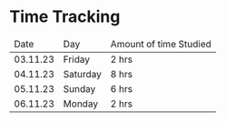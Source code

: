 # Time Tracking

<table>
<thead>
<tr>
<td>Date</td>
<td>Day</td>
<td>Amount of time Studied</td>
</tr>
</thead>
<tbody>
<tr>
<td>03.11.23</td>
<td>Friday</td>
<td>2 hrs</td>
</tr>

<tr>
<td>04.11.23</td>
<td>Saturday</td>
<td>8 hrs</td>
</tr>

<tr>
<td>05.11.23</td>
<td>Sunday</td>
<td>6 hrs</td>
</tr>

<tr>
<td>06.11.23</td>
<td>Monday</td>
<td>2 hrs</td>
</tr>

</tbody>
</table>
